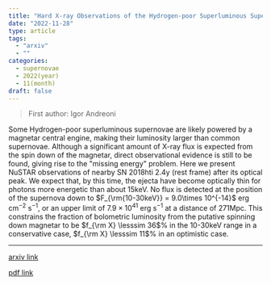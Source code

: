 ```yaml
---
title: "Hard X-ray Observations of the Hydrogen-poor Superluminous Supernova SN 2018hti with NuSTAR"
date: "2022-11-28"
type: article
tags:
  - "arxiv"
  - ""
categories:
  - supernovae
  - 2022(year)
  - 11(month)
draft: false
---
```


> First author: Igor Andreoni

 Some Hydrogen-poor superluminous supernovae are likely powered by a magnetar
central engine, making their luminosity larger than common supernovae. Although
a significant amount of X-ray flux is expected from the spin down of the
magnetar, direct observational evidence is still to be found, giving rise to
the "missing energy" problem. Here we present NuSTAR observations of nearby SN
2018hti 2.4y (rest frame) after its optical peak. We expect that, by this time,
the ejecta have become optically thin for photons more energetic than about
15keV. No flux is detected at the position of the supernova down to
$F_{\rm{10-30keV}} = 9.0\times 10^{-14}$ erg cm$^{-2}$ s$^{-1}$, or an upper
limit of $7.9 \times 10^{41}$ erg s$^{-1}$ at a distance of 271Mpc. This
constrains the fraction of bolometric luminosity from the putative spinning
down magnetar to be $f_{\rm X} \lesssim 36$% in the 10-30keV range in a
conservative case, $f_{\rm X} \lesssim 11$% in an optimistic case.

---
[arxiv link](http://arxiv.org/abs/2211.15749v1)

[pdf link](http://arxiv.org/pdf/2211.15749v1)